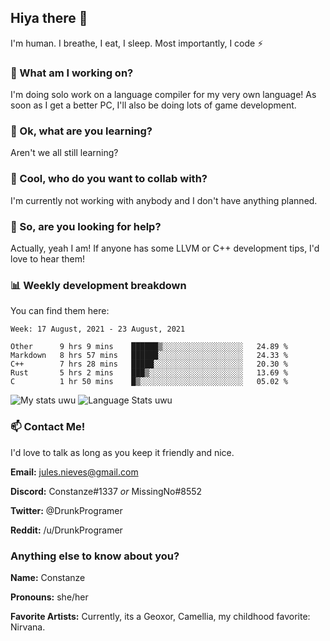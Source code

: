 ## Hiya there 👋

I'm human. I breathe, I eat, I sleep. Most importantly, I code ⚡️

### 🔭 What am I working on?

I'm doing solo work on a language compiler for my very own language! As soon as I get a better PC, I'll also be doing lots of game development.

### 🌱 Ok, what are you learning?

Aren't we all still learning?

### 👯 Cool, who do you want to collab with?

I'm currently not working with anybody and I don't have anything planned.

### 🤔 So, are you looking for help?

Actually, yeah I am! If anyone has some LLVM or C++ development tips, I'd love to hear them!

### 📊 Weekly development breakdown

You can find them here:

<!--START_SECTION:waka-->
```text
Week: 17 August, 2021 - 23 August, 2021

Other      9 hrs 9 mins    ██████▒░░░░░░░░░░░░░░░░░░   24.89 % 
Markdown   8 hrs 57 mins   ██████░░░░░░░░░░░░░░░░░░░   24.33 % 
C++        7 hrs 28 mins   █████░░░░░░░░░░░░░░░░░░░░   20.30 % 
Rust       5 hrs 2 mins    ███▒░░░░░░░░░░░░░░░░░░░░░   13.69 % 
C          1 hr 50 mins    █▒░░░░░░░░░░░░░░░░░░░░░░░   05.02 % 
```
<!--END_SECTION:waka-->
<!-- ![Constanze's wakatime stats](https://github-readme-stats.vercel.app/api/wakatime?username=constanze) -->

![My stats uwu](https://github-readme-stats.vercel.app/api?username=cstanze&show_icons=true&theme=onedark)
![Language Stats uwu](https://github-readme-stats.vercel.app/api/top-langs/?username=cstanze&layout=compact&theme=onedark)

### 📫 Contact Me!

I'd love to talk as long as you keep it friendly and nice.

**Email:** jules.nieves@gmail.com

**Discord:** Constanze#1337 *or* MissingNo#8552

**Twitter:** @DrunkProgramer

**Reddit:** /u/DrunkProgramer

### Anything else to know about you?

**Name:** Constanze

**Pronouns:** she/her

**Favorite Artists:** Currently, its a Geoxor, Camellia, my childhood favorite: Nirvana.
